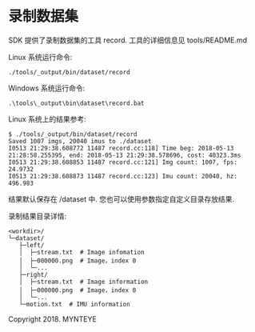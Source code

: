 # 录制数据集

SDK 提供了录制数据集的工具 record. 工具的详细信息见 tools/README.md

Linux 系统运行命令:

```
./tools/_output/bin/dataset/record
```

Windows 系统运行命令:

```
.\tools\_output\bin\dataset\record.bat
```

Linux 系统上的结果参考:

```
$ ./tools/_output/bin/dataset/record
Saved 1007 imgs, 20040 imus to ./dataset
I0513 21:29:38.608772 11487 record.cc:118] Time beg: 2018-05-13 21:28:58.255395, end: 2018-05-13 21:29:38.578696, cost: 40323.3ms
I0513 21:29:38.608853 11487 record.cc:121] Img count: 1007, fps: 24.9732
I0513 21:29:38.608873 11487 record.cc:123] Imu count: 20040, hz: 496.983
```

结果默认保存在 <workdir>/dataset 中. 您也可以使用参数指定自定义目录存放结果.

录制结果目录详情:

```
<workdir>/
└─dataset/
   ├─left/
   │  ├─stream.txt  # Image infomation
   │  ├─000000.png  # Image，index 0
   │  └─...
   ├─right/
   │  ├─stream.txt  # Image information
   │  ├─000000.png  # Image，index 0
   │  └─...
   └─motion.txt  # IMU information
```



Copyright 2018. MYNTEYE


